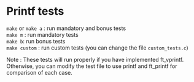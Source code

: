 # Printf tests


`make` or `make a` : run mandatory and bonus tests \
`make m` : run mandatory tests \
`make b`: run bonus tests \
`make custom` : run custom tests (you can change the file `custom_tests.c`)

Note : These tests will run properly if you have implemented ft_vprintf. Otherwise, you can modify the test file to use printf and ft_printf for comparison of each case.

